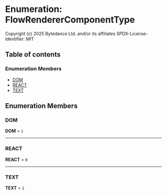 # Enumeration: FlowRendererComponentType

Copyright (c) 2025 Bytedance Ltd. and/or its affiliates
SPDX-License-Identifier: MIT

## Table of contents

### Enumeration Members

* [DOM](/auto-docs/fixed-layout-editor/enums/FlowRendererComponentType.md#dom)
* [REACT](/auto-docs/fixed-layout-editor/enums/FlowRendererComponentType.md#react)
* [TEXT](/auto-docs/fixed-layout-editor/enums/FlowRendererComponentType.md#text)

## Enumeration Members

### DOM

**DOM** = `1`

***

### REACT

**REACT** = `0`

***

### TEXT

**TEXT** = `2`
